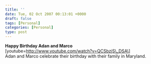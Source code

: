 ```yaml
---
title: ''
date: Tue, 02 Oct 2007 00:13:01 +0000
draft: false
tags: [Personal]
categories: [Personal]
type: post
---
```


**Happy Birthday Adan and Marco** \[youtube=http://www.youtube.com/watch?v=QCSbzjS\_DSA\]  
Adan and Marco celebrate their birthday with their family in Maryland.